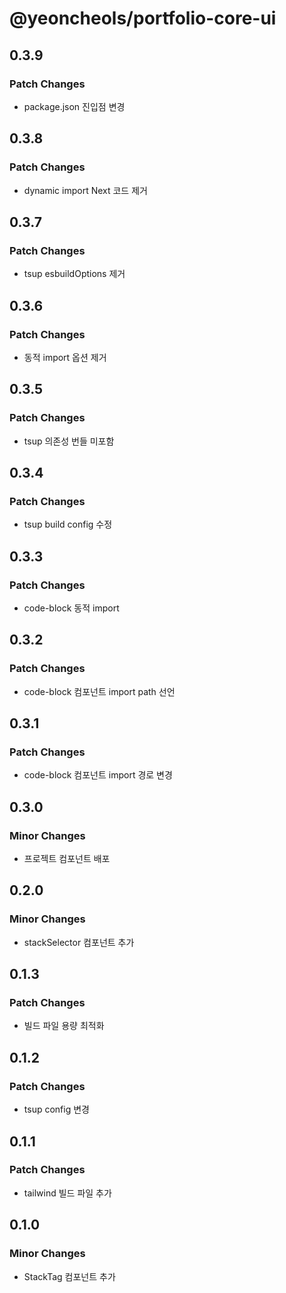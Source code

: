 # @yeoncheols/portfolio-core-ui

## 0.3.9

### Patch Changes

- package.json 진입점 변경

## 0.3.8

### Patch Changes

- dynamic import Next 코드 제거

## 0.3.7

### Patch Changes

- tsup esbuildOptions 제거

## 0.3.6

### Patch Changes

- 동적 import 옵션 제거

## 0.3.5

### Patch Changes

- tsup 의존성 번들 미포함

## 0.3.4

### Patch Changes

- tsup build config 수정

## 0.3.3

### Patch Changes

- code-block 동적 import

## 0.3.2

### Patch Changes

- code-block 컴포넌트 import path 선언

## 0.3.1

### Patch Changes

- code-block 컴포넌트 import 경로 변경

## 0.3.0

### Minor Changes

- 프로젝트 컴포넌트 배포

## 0.2.0

### Minor Changes

- stackSelector 컴포넌트 추가

## 0.1.3

### Patch Changes

- 빌드 파일 용량 최적화

## 0.1.2

### Patch Changes

- tsup config 변경

## 0.1.1

### Patch Changes

- tailwind 빌드 파일 추가

## 0.1.0

### Minor Changes

- StackTag 컴포넌트 추가
